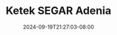 --- 
title: "Ketek SEGAR Adenia"
description: "nonton   Ketek SEGAR Adenia durasi panjang   terbaru"
date: 2024-09-19T21:27:03-08:00
file_code: "85sjh81mwfmd"
draft: false
cover: "mi2fgbqubt493tmg.jpg"
tags: ["Ketek", "SEGAR", "Adenia", "bokep-indo", "bokep-viral", "bokep-ig"]
length: 28
fld_id: "1483427"
foldername: "Adenia"
categories: ["Adenia"]
views: 0
---